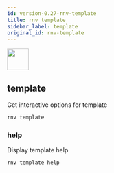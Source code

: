 ```yaml
---
id: version-0.27-rnv-template
title: rnv template
sidebar_label: template
original_id: rnv-template
---
```


<img src="https://renative.org/img/ic_cli.png" width=50 height=50 />

## template

Get interactive options for template

```bash
rnv template
```

### help

Display template help

```bash
rnv template help
```
